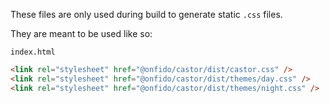 These files are only used during build to generate static `.css` files.

They are meant to be used like so:

`index.html`

```html
<link rel="stylesheet" href="@onfido/castor/dist/castor.css" />
<link rel="stylesheet" href="@onfido/castor/dist/themes/day.css" />
<link rel="stylesheet" href="@onfido/castor/dist/themes/night.css" />
```
